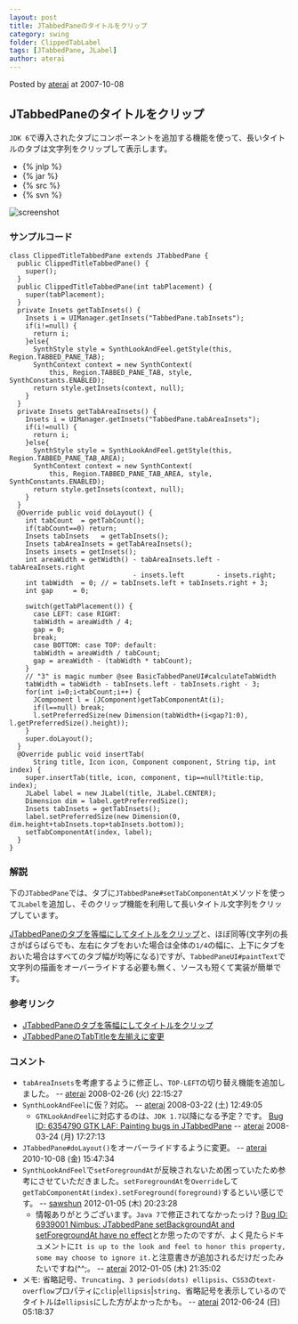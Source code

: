 ```yaml
---
layout: post
title: JTabbedPaneのタイトルをクリップ
category: swing
folder: ClippedTabLabel
tags: [JTabbedPane, JLabel]
author: aterai
---
```


Posted by [aterai](http://terai.xrea.jp/aterai.html) at 2007-10-08

## JTabbedPaneのタイトルをクリップ
`JDK 6`で導入されたタブにコンポーネントを追加する機能を使って、長いタイトルのタブは文字列をクリップして表示します。

- {% jnlp %}
- {% jar %}
- {% src %}
- {% svn %}

<!-- dummy comment line for breaking list -->

![screenshot](http://lh5.ggpht.com/_9Z4BYR88imo/TQTJU-PNaRI/AAAAAAAAAUM/yAbkpSgRNVY/s800/ClippedTabLabel.png)

### サンプルコード
<pre class="prettyprint"><code>class ClippedTitleTabbedPane extends JTabbedPane {
  public ClippedTitleTabbedPane() {
    super();
  }
  public ClippedTitleTabbedPane(int tabPlacement) {
    super(tabPlacement);
  }
  private Insets getTabInsets() {
    Insets i = UIManager.getInsets("TabbedPane.tabInsets");
    if(i!=null) {
      return i;
    }else{
      SynthStyle style = SynthLookAndFeel.getStyle(this, Region.TABBED_PANE_TAB);
      SynthContext context = new SynthContext(
          this, Region.TABBED_PANE_TAB, style, SynthConstants.ENABLED);
      return style.getInsets(context, null);
    }
  }
  private Insets getTabAreaInsets() {
    Insets i = UIManager.getInsets("TabbedPane.tabAreaInsets");
    if(i!=null) {
      return i;
    }else{
      SynthStyle style = SynthLookAndFeel.getStyle(this, Region.TABBED_PANE_TAB_AREA);
      SynthContext context = new SynthContext(
          this, Region.TABBED_PANE_TAB_AREA, style, SynthConstants.ENABLED);
      return style.getInsets(context, null);
    }
  }
  @Override public void doLayout() {
    int tabCount  = getTabCount();
    if(tabCount==0) return;
    Insets tabInsets   = getTabInsets();
    Insets tabAreaInsets = getTabAreaInsets();
    Insets insets = getInsets();
    int areaWidth = getWidth() - tabAreaInsets.left - tabAreaInsets.right
                               - insets.left        - insets.right;
    int tabWidth  = 0; // = tabInsets.left + tabInsets.right + 3;
    int gap     = 0;

    switch(getTabPlacement()) {
      case LEFT: case RIGHT:
      tabWidth = areaWidth / 4;
      gap = 0;
      break;
      case BOTTOM: case TOP: default:
      tabWidth = areaWidth / tabCount;
      gap = areaWidth - (tabWidth * tabCount);
    }
    // "3" is magic number @see BasicTabbedPaneUI#calculateTabWidth
    tabWidth = tabWidth - tabInsets.left - tabInsets.right - 3;
    for(int i=0;i&lt;tabCount;i++) {
      JComponent l = (JComponent)getTabComponentAt(i);
      if(l==null) break;
      l.setPreferredSize(new Dimension(tabWidth+(i&lt;gap?1:0), l.getPreferredSize().height));
    }
    super.doLayout();
  }
  @Override public void insertTab(
      String title, Icon icon, Component component, String tip, int index) {
    super.insertTab(title, icon, component, tip==null?title:tip, index);
    JLabel label = new JLabel(title, JLabel.CENTER);
    Dimension dim = label.getPreferredSize();
    Insets tabInsets = getTabInsets();
    label.setPreferredSize(new Dimension(0, dim.height+tabInsets.top+tabInsets.bottom));
    setTabComponentAt(index, label);
  }
}
</code></pre>

### 解説
下の`JTabbedPane`では、タブに`JTabbedPane#setTabComponentAt`メソッドを使って`JLabel`を追加し、そのクリップ機能を利用して長いタイトル文字列をクリップしています。

[JTabbedPaneのタブを等幅にしてタイトルをクリップ](http://terai.xrea.jp/Swing/ClippedTitleTab.html)と、ほぼ同等(文字列の長さがばらばらでも、左右にタブをおいた場合は全体の`1/4`の幅に、上下にタブをおいた場合はすべてのタブ幅が均等になる)ですが、`TabbedPaneUI#paintText`で文字列の描画をオーバーライドする必要も無く、ソースも短くて実装が簡単です。

### 参考リンク
- [JTabbedPaneのタブを等幅にしてタイトルをクリップ](http://terai.xrea.jp/Swing/ClippedTitleTab.html)
- [JTabbedPaneのTabTitleを左揃えに変更](http://terai.xrea.jp/Swing/TabTitleAlignment.html)

<!-- dummy comment line for breaking list -->

### コメント
- `tabAreaInsets`を考慮するように修正し、`TOP-LEFT`の切り替え機能を追加しました。 -- [aterai](http://terai.xrea.jp/aterai.html) 2008-02-26 (火) 22:15:27
- `SynthLookAndFeel`に仮？対応。 -- [aterai](http://terai.xrea.jp/aterai.html) 2008-03-22 (土) 12:49:05
    - `GTKLookAndFeel`に対応するのは、`JDK 1.7`以降になる予定？です。 [Bug ID: 6354790 GTK LAF: Painting bugs in JTabbedPane](http://bugs.sun.com/bugdatabase/view_bug.do?bug_id=6354790) -- [aterai](http://terai.xrea.jp/aterai.html) 2008-03-24 (月) 17:27:13
- `JTabbedPane#doLayout()`をオーバーライドするように変更。 -- [aterai](http://terai.xrea.jp/aterai.html) 2010-10-08 (金) 15:47:34
- `SynthLookAndFeel`で`setForegroundAt`が反映されないため困っていたため参考にさせていただきました。`setForegroundAt`を`Override`して`getTabComponentAt(index).setForeground(foreground)`するといい感じです。 -- [sawshun](http://terai.xrea.jp/sawshun.html) 2012-01-05 (木) 20:23:28
    - 情報ありがとうございます。`Java 7`で修正されてなかったっけ？[Bug ID: 6939001 Nimbus: JTabbedPane setBackgroundAt and setForegroundAt have no effect](http://bugs.sun.com/bugdatabase/view_bug.do?bug_id=6939001)とか思ったのですが、よく見たらドキュメントに`It is up to the look and feel to honor this property, some may choose to ignore it.`と注意書きが追加されるだけだったみたいですね(^^;。 -- [aterai](http://terai.xrea.jp/aterai.html) 2012-01-05 (木) 21:35:02
- メモ: 省略記号、`Truncating`、`3 periods(dots) ellipsis`、`CSS3`の`text-overflow`プロパティに`clip`|`ellipsis`|`string`、省略記号を表示しているのでタイトルは`ellipsis`にした方がよかったかも。 -- [aterai](http://terai.xrea.jp/aterai.html) 2012-06-24 (日) 05:18:37

<!-- dummy comment line for breaking list -->

